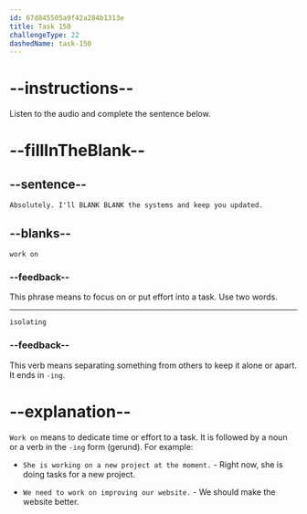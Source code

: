 ```yaml
---
id: 67d845505a9f42a284b1313e
title: Task 150
challengeType: 22
dashedName: task-150
---
```


<!-- (audio) Lisa: Absolutely. I'll work on isolating the systems and keep you updated. -->

# --instructions--

Listen to the audio and complete the sentence below.

# --fillInTheBlank--

## --sentence--

`Absolutely. I'll BLANK BLANK the systems and keep you updated.`

## --blanks--

`work on`

### --feedback--

This phrase means to focus on or put effort into a task. Use two words.

---

`isolating`

### --feedback--

This verb means separating something from others to keep it alone or apart. It ends in `-ing`.

# --explanation--

`Work on` means to dedicate time or effort to a task. It is followed by a noun or a verb in the `-ing` form (gerund). For example:

- `She is working on a new project at the moment.` - Right now, she is doing tasks for a new project.

- `We need to work on improving our website.` - We should make the website better.
